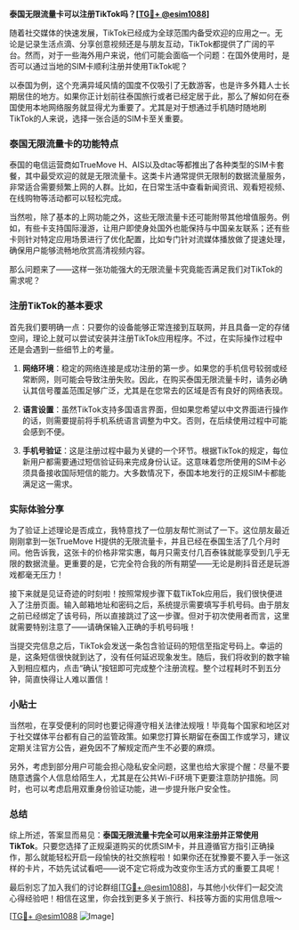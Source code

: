 **泰国无限流量卡可以注册TikTok吗？[[TG💪+ @esim1088](https://t.me/s/esim1088)]**

随着社交媒体的快速发展，TikTok已经成为全球范围内备受欢迎的应用之一。无论是记录生活点滴、分享创意视频还是与朋友互动，TikTok都提供了广阔的平台。然而，对于一些海外用户来说，他们可能会面临一个问题：在国外使用时，是否可以通过当地的SIM卡顺利注册并使用TikTok呢？

以泰国为例，这个充满异域风情的国度不仅吸引了无数游客，也是许多外籍人士长期居住的地方。如果你正计划前往泰国旅行或者已经定居于此，那么了解如何在泰国使用本地网络服务就显得尤为重要了。尤其是对于想通过手机随时随地刷TikTok的人来说，选择一张合适的SIM卡至关重要。

### 泰国无限流量卡的功能特点

泰国的电信运营商如TrueMove H、AIS以及dtac等都推出了各种类型的SIM卡套餐，其中最受欢迎的就是无限流量卡。这类卡片通常提供无限制的数据流量服务，非常适合需要频繁上网的人群。比如，在日常生活中查看新闻资讯、观看短视频、在线购物等活动都可以轻松完成。

当然啦，除了基本的上网功能之外，这些无限流量卡还可能附带其他增值服务。例如，有些卡支持国际漫游，让用户即使身处国外也能保持与中国亲友联系；还有些卡则针对特定应用场景进行了优化配置，比如专门针对流媒体播放做了提速处理，确保用户能够流畅地欣赏高清视频内容。

那么问题来了——这样一张功能强大的无限流量卡究竟能否满足我们对TikTok的需求呢？

### 注册TikTok的基本要求

首先我们要明确一点：只要你的设备能够正常连接到互联网，并且具备一定的存储空间，理论上就可以尝试安装并注册TikTok应用程序。不过，在实际操作过程中还是会遇到一些细节上的考量。

1. **网络环境**：稳定的网络连接是成功注册的第一步。如果您的手机信号较弱或经常断网，则可能会导致注册失败。因此，在购买泰国无限流量卡时，请务必确认其信号覆盖范围足够广泛，尤其是在您常去的区域是否有良好的网络表现。
   
2. **语言设置**：虽然TikTok支持多国语言界面，但如果您希望以中文界面进行操作的话，则需要提前将手机系统语言调整为中文。否则，在后续使用过程中可能会感到不便。
   
3. **手机号验证**：这是注册过程中最为关键的一个环节。根据TikTok的规定，每位新用户都需要通过短信验证码来完成身份认证。这意味着您所使用的SIM卡必须具备接收国际短信的能力。大多数情况下，泰国本地发行的正规SIM卡都能满足这一需求。

### 实际体验分享

为了验证上述理论是否成立，我特意找了一位朋友帮忙测试了一下。这位朋友最近刚刚拿到一张TrueMove H提供的无限流量卡，并且已经在泰国生活了几个月时间。他告诉我，这张卡的价格非常实惠，每月只需支付几百泰铢就能享受到几乎无限的数据流量。更重要的是，它完全符合我的所有期望——无论是刷抖音还是玩游戏都毫无压力！

接下来就是见证奇迹的时刻啦！按照常规步骤下载TikTok应用后，我们很快便进入了注册页面。输入邮箱地址和密码之后，系统提示需要填写手机号码。由于朋友之前已经绑定了该号码，所以直接跳过了这一步骤。但对于初次使用者而言，这里就需要特别注意了——请确保输入正确的手机号码哦！

当提交完信息之后，TikTok会发送一条包含验证码的短信至指定号码上。幸运的是，这条短信很快就到达了，没有任何延迟现象发生。随后，我们将收到的数字输入到相应框内，点击“确认”按钮即可完成整个注册流程。整个过程耗时不到五分钟，简直快得让人难以置信！

### 小贴士

当然啦，在享受便利的同时也要记得遵守相关法律法规哦！毕竟每个国家和地区对于社交媒体平台都有自己的监管政策。如果您打算长期留在泰国工作或学习，建议定期关注官方公告，避免因不了解规定而产生不必要的麻烦。

另外，考虑到部分用户可能会担心隐私安全问题，这里也给大家提个醒：尽量不要随意透露个人信息给陌生人，尤其是在公共Wi-Fi环境下更要注意防护措施。同时，也可以考虑启用双重身份验证功能，进一步提升账户安全性。

### 总结

综上所述，答案显而易见：**泰国无限流量卡完全可以用来注册并正常使用TikTok**。只要您选择了正规渠道购买的优质SIM卡，并且遵循官方指引正确操作，那么就能轻松开启一段愉快的社交旅程啦！如果你还在犹豫要不要入手一张这样的卡片，不妨先试试看吧——说不定它将成为改变你生活方式的重要工具呢！

最后别忘了加入我们的讨论群组[[TG💪+ @esim1088](https://t.me/s/esim1088)]，与其他小伙伴们一起交流心得经验吧！相信在这里，你会找到更多关于旅行、科技等方面的实用信息哦～ 

[[TG💪+ @esim1088](https://t.me/s/esim1088) ![Image](https://i.postimg.cc/4NQfJmqS/Snipaste-2025-05-13-00-14-12.png)]